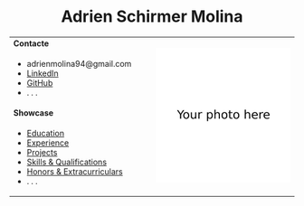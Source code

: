 <h1 align="center">Adrien Schirmer Molina</h1>
<table>
  <tbody>
    <tr>
      <td><b>Contacte</b></td>
      <td width="50%" rowspan="4">
        <img alt="Photo" src="./image.jpg" />
      </td>
    </tr>
    <tr>
      <td>
        <ul>
          <li>adrienmolina94@gmail.com</li>
          <li><a href="https://es.linkedin.com/in/adrien-schirmer-molina-7307912a7">LinkedIn</a></li>
          <li><a href="https://github.com/AdrienSchirmer">GitHub</a></li>
          <li>. . .</li>
        </ul>
      </td>
    </tr>
    <tr><td><b>Showcase</b></td></tr>
    <tr>
      <td width="50%">
        <ul>
          <li><a href="./education.md">Education</a></li>
          <li><a href="./experience.md">Experience</a></li>
          <li><a href="./projects.md">Projects</a></li>
          <li><a href="./qualifications.md">Skills & Qualifications</a></li>
          <li><a href="./extracurriculars.md">Honors & Extracurriculars</a></li>
          <li>. . .</li>
        </ul>
      </td>
    </tr>
  </tbody>
</table>
